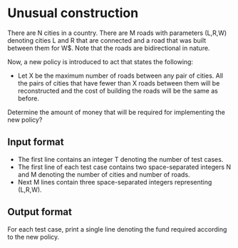# Unusual construction

There are N cities in a country. There are M roads with parameters (L,R,W) denoting cities L and R that are connected and a road that was built between them for W$. Note that the roads are bidirectional in nature.

Now, a new policy is introduced to act that states the following:

- Let X be the maximum number of roads between any pair of cities. All the pairs of cities that have fewer than X roads between them will be reconstructed and the cost of building the roads will be the same as before.

Determine the amount of money that will be required for implementing the new policy?

## Input format

- The first line contains an integer T denoting the number of test cases.
- The first line of each test case contains two space-separated integers N and M denoting the number of cities and number of roads.
- Next M lines contain three space-separated integers representing (L,R,W).

## Output format

For each test case, print a single line denoting the fund required according to the new policy.
